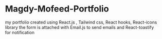 # Magdy-Mofeed-Portfolio
 my portfolio created using React.js , Tailwind css, React hooks, React-icons library the form is attached with Email.js to send emails and React-toastify for notification
